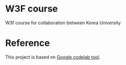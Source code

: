 # W3F course

W3f course for collaboration between Korea University


# Reference

This project is based on [Google codelab tool](https://github.com/googlecodelabs/tools).